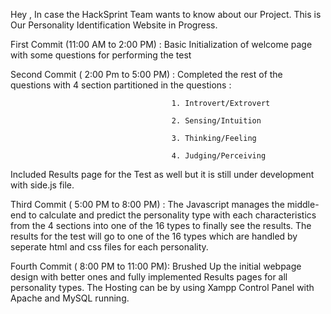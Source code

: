 Hey , In case the HackSprint Team wants to know about our Project. This is Our Personality Identification Website in Progress. 

First Commit (11:00 AM to 2:00 PM) : Basic Initialization of welcome page with some questions for performing the test

Second Commit ( 2:00 Pm to 5:00 PM) : Completed the rest of the questions with 4 section partitioned in the questions :
                                       
                                        1. Introvert/Extrovert
                                        
                                        2. Sensing/Intuition
                                        
                                        3. Thinking/Feeling
                                        
                                        4. Judging/Perceiving 
Included Results page for the Test as well but it is still under development with side.js file. 


Third Commit ( 5:00 PM to 8:00 PM) : The Javascript manages the middle-end to calculate and predict the personality type with each characteristics from the 4 sections into one of the 16 types to finally see the results. The results for the test will go to one of the 16 types which are handled by seperate html and css files for each personality.

Fourth Commit ( 8:00 PM to 11:00 PM): Brushed Up the initial webpage design with better ones and fully implemented Results pages for all personality types. The Hosting can be by using Xampp Control Panel with Apache and MySQL running. 

                                      
